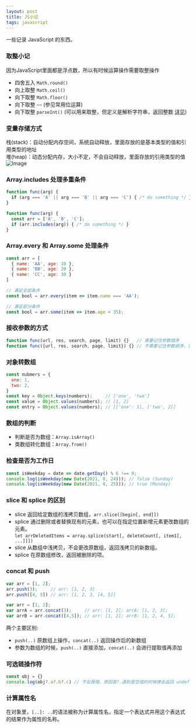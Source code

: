 ```yaml
---
layout: post
title: JS小记
tags: javascript
---
```

一些记录 JavaScript 的东西。

### 取整小记
因为JavaScript里面都是浮点数，所以有时候运算操作需要取整操作
- 四舍五入 `Math.round()`
- 向上取整 `Math.ceil()`
- 向下取整 `Math.floor()`
- 向下取整 `~~` (参见常用位运算)
- 向下取整 `parseInt()` (可以用来取整，但定义是解析字符串，返回整数 [详见](https://developer.mozilla.org/en-US/docs/Web/JavaScript/Reference/Global_Objects/parseInt))

### 变量存储方式
栈(stack)：自动分配内存空间，系统自动释放，里面存放的是基本类型的值和引用类型的地址  
堆(heap)：动态分配内存，大小不定，不会自动释放，里面存放的引用类型的值  
![Image](../../../images/stack.png)  

### Array.includes 处理多重条件
```js
function func(arg) {
  if (arg === 'A' || arg === 'B' || arg === 'C') { /* do something */ }
}

function func(arg) {
  const arr = ['A', 'B', 'C'];
  if (arr.includes(arg)) { /* do something */ }
}
```

### Array.every 和 Array.some 处理条件
```js
const arr = [
  { name: 'AA', age: 10 },
  { name: 'BB', age: 20 },
  { name: 'CC', age: 30 }
]

// 满足全部条件
const bool = arr.every(item => item.name === 'AA');

// 满足部分条件
const bool = arr.some(item => item.age < 35);
```

### 接收参数的方式
```js
function func(url, res, search, page, limit) {}   // 需要记住参数顺序
function func({url, res, search, page, limit}) {} // 不需要记住参数顺序，记参数名称
```

### 对象转数组
```js
const nubmers = {
  one: 1,
  two: 2,
}
const key = Object.keys(numbers);     // ['one', 'two']
const value = Object.values(numbers); // [1, 2]
const entry = Object.values(numbers); // [['one': 1], ['two', 2]]
```

### 数组的判断
- 判断是否为数组：`Array.isArray()`
- 类数组转化数组：`Array.from()`

### 检查是否为工作日
```js
const isWeekday = date => date.getDay() % 6 !== 0;
console.log(isWeekday(new Date(2021, 0, 24))); // false (Sunday)
console.log(isWeekday(new Date(2021, 0, 25))); // true (Monday)
```

### slice 和 splice 的区别
- slice 返回给定数组的浅拷贝数组，`arr.slice([begin[, end]])`
- splice 通过删除或者替换现有的元素，也可以在指定位置新增元素更改数组的元素。  
  `let arrDeletedItems = array.splice(start[, deleteCount[, item1[, ...]]])`
- slice 从数组中浅拷贝，不会更改原数组，返回浅拷贝的新数组。
- splice 在原数组修改，返回被删除的项。

### concat 和 push
```js
var arr = [1, 2];
arr.push(3);     // arr: [1, 2, 3]
arr.push([4, 5]) // arr: [1, 2, 3, [4, 5]]
```
```js
var arr = [1, 2];
var arrA = arr.concat(3);     // arr: [1, 2]; arrA: [1, 2, 3];
var arrB = arr.concat([4,5]); // arr: [1, 2]; arrB: [1, 2, 4, 5];
```
两个主要区别:
- `push(..)` 原数组上操作，`concat(..)` 返回操作后的新数组
- 参数为数组的时候，`push(..)` 直接添加，`concat(..)` 会进行提取值再添加

### 可选链操作符
```js
const obj = {}
console.log(obj?.a?.b?.c) // 不会报错，原因是?.遇到是空值的时候便会返回 undefined
```

### 计算属性名
在对象里，`[..]: ..`的语法被称为计算属性名，指定一个表达式并用这个表达式的结果作为属性的名称。
